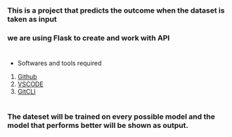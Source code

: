 ### This is a project that predicts the outcome when the dataset is taken as input

### we are using Flask to create and work with API

# 


* Softwares and tools required 
1. [Github](https://github.com)
2. [VSCODE](https://code.visualstudio.com/)
3. [GitCLI](https://git-scm.com/docs/gitcli)


#

### The dateset will be trained on every possible model and the model that performs better will be shown as output.

